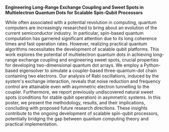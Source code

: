**Engineering Long-Range Exchange Coupling and Sweet Spots in Multielectron Quantum Dots for Scalable Spin-Qubit Processors**

While often associated with a potential revolution in computing, quantum computers are increasingly researched to bring about an evolution of the current semiconductor industry. In particular, spin-based quantum computation has garnered significant attention due to its long coherence times and fast operation rates. However, realizing practical quantum algorithms necessitates the development of scalable qubit platforms.
This work explores the potential of multielectron quantum dots in achieving long-range exchange coupling and engineering sweet spots, crucial properties for developing two-dimensional quantum dot arrays. We employ a Python-based eigensolver to simulate a coupler-based three-quantum-dot chain containing two electrons. Our analysis of Rabi oscillations, induced by the system's exchange interaction, reveals that noise reduction and frequency control are attainable even with asymmetric electron tunnelling to the coupler. Furthermore, we report previously undiscovered natural sweet spots (conditions for stable qubit operation) in asymmetric systems.
In this poster, we present the methodology, results, and their implications, concluding with proposed future research directions. These insights contribute to the ongoing development of scalable spin-qubit processors, potentially bridging the gap between quantum computing theory and practical implementation.
